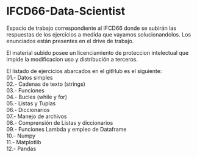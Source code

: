 # IFCD66-Data-Scientist
Espacio de trabajo correspondiente al IFCD66 donde se subirán las respuestas de los ejercicios
a medida que vayamos solucionandolos. Los enunciados están presentes en el drive de trabajo. 

El material subido posee un licenciamiento de proteccion intelectual que impide la modificacion
uso y distribución a terceros. 

El listado de ejercicios abarcados en el gitHub es el siguiente:<br/>
01.- Datos simples<br/>
02.- Cadenas de texto (strings)<br/>
03.- Funciones<br/>
04.- Bucles (while y for)<br/>
05.- Listas y Tuplas<br/>
06.- Diccionarios<br/>
07.- Manejo de archivos<br/>
08.- Comprensión de Listas y diccionarios<br/>
09.- Funciones Lambda y empleo de Dataframe<br/>
10.- Numpy <br/>
11.- Matplotlib<br/>
12.- Pandas<br/>
